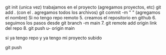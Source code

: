 git init (unica vez)
trabajamos en el proyecto (agregamos proyectos, etc)
git add . (con el . agregamos todos los archivos)
git commit -m " " (agregamos el nombre)
Si no tengo repo remoto 5. creamos el repositorio en github 6. seguimos los pasos desde git branch -m main 7. git remote add origin link del repo 8. git push u- origin main

si ya tengo repo y ya tengo mi proyecto subido

git push
